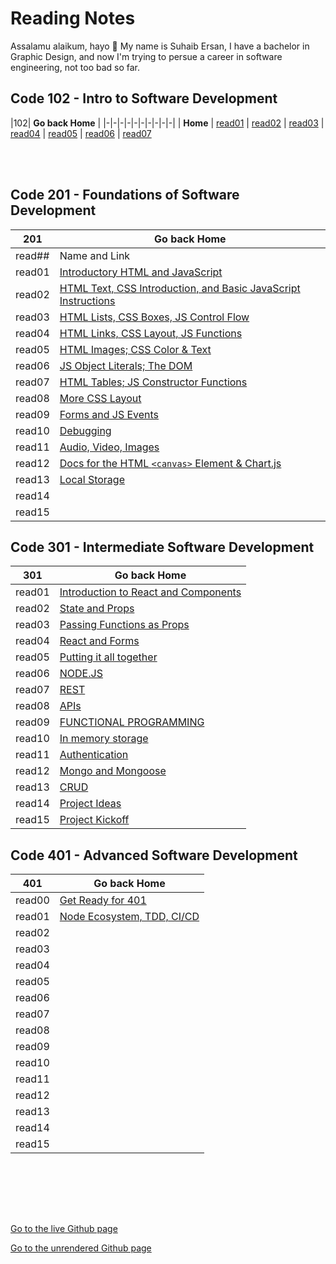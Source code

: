 # Reading Notes

Assalamu alaikum, hayo 👋 My name is Suhaib Ersan, I have a bachelor in Graphic Design, and now I'm trying to persue a career in software engineering, not too bad so far.

## Code 102 - Intro to Software Development

|102| **Go back Home** |
|-|-|-|-|-|-|-|-|-|-|
| **Home** | [read01](https://suhaib-ersan.github.io/reading-notes/read01) | [read02](https://suhaib-ersan.github.io/reading-notes/read02) | [read03](https://suhaib-ersan.github.io/reading-notes/read03) | [read04](https://suhaib-ersan.github.io/reading-notes/read04) | [read05](https://suhaib-ersan.github.io/reading-notes/read05) | [read06](https://suhaib-ersan.github.io/reading-notes/read06) | [read07](https://suhaib-ersan.github.io/reading-notes/read07)

<br/><br/>

## Code 201 - Foundations of Software Development

|201| **Go back Home** |
|-|-|
| read## | Name and Link |
| read01 | [Introductory HTML and JavaScript](https://suhaib-ersan.github.io/reading-notes/201/read01) |
| read02 | [HTML Text, CSS Introduction, and Basic JavaScript Instructions](https://suhaib-ersan.github.io/reading-notes/201/read02) |
| read03 | [HTML Lists, CSS Boxes, JS Control Flow](https://suhaib-ersan.github.io/reading-notes/201/read03) |
| read04 | [HTML Links, CSS Layout, JS Functions](https://suhaib-ersan.github.io/reading-notes/201/read04) |
| read05 | [HTML Images; CSS Color & Text](https://suhaib-ersan.github.io/reading-notes/201/read05) |
| read06 | [JS Object Literals; The DOM](https://suhaib-ersan.github.io/reading-notes/201/read06) |
| read07 | [HTML Tables; JS Constructor Functions](https://suhaib-ersan.github.io/reading-notes/201/read07) |
| read08 | [More CSS Layout](https://suhaib-ersan.github.io/reading-notes/201/read08) |
| read09 | [Forms and JS Events](https://suhaib-ersan.github.io/reading-notes/201/read09) |
| read10 | [Debugging](https://suhaib-ersan.github.io/reading-notes/201/read10) |
| read11 | [Audio, Video, Images](https://suhaib-ersan.github.io/reading-notes/201/read11) |
| read12 | [Docs for the HTML `<canvas>` Element & Chart.js](https://suhaib-ersan.github.io/reading-notes/201/read12) |
| read13 | [Local Storage](https://suhaib-ersan.github.io/reading-notes/201/read13) |
| read14 | [](https://suhaib-ersan.github.io/reading-notes/201/read14) |
| read15 | [](https://suhaib-ersan.github.io/reading-notes/201/read15) |



## Code 301 - Intermediate Software Development

|301| **Go back Home** |
|-|-|
| read01 | [Introduction to React and Components](https://suhaib-ersan.github.io/reading-notes/301/read01) |
| read02 | [State and Props](https://suhaib-ersan.github.io/reading-notes/301/read02) |
| read03 | [Passing Functions as Props](https://suhaib-ersan.github.io/reading-notes/301/read03) |
| read04 | [React and Forms](https://suhaib-ersan.github.io/reading-notes/301/read04) |
| read05 | [Putting it all together](https://suhaib-ersan.github.io/reading-notes/301/read05) |
| read06 | [NODE.JS](https://suhaib-ersan.github.io/reading-notes/301/read06) |
| read07 | [REST](https://suhaib-ersan.github.io/reading-notes/301/read07) |
| read08 | [APIs](https://suhaib-ersan.github.io/reading-notes/301/read08) |
| read09 | [FUNCTIONAL PROGRAMMING](https://suhaib-ersan.github.io/reading-notes/301/read09) |
| read10 | [In memory storage](https://suhaib-ersan.github.io/reading-notes/301/read10) |
| read11 | [Authentication](https://suhaib-ersan.github.io/reading-notes/301/read11) |
| read12 | [Mongo and Mongoose](https://suhaib-ersan.github.io/reading-notes/301/read12) |
| read13 | [CRUD](https://suhaib-ersan.github.io/reading-notes/301/read13) |
| read14 | [Project Ideas](https://suhaib-ersan.github.io/reading-notes/301/read14) |
| read15 | [Project Kickoff](https://suhaib-ersan.github.io/reading-notes/301/read15) |
## Code 401 - Advanced Software Development

|401| **Go back Home** |
|-|-|
| read00 | [Get Ready for 401](https://suhaib-ersan.github.io/reading-notes/401/read00) |
| read01 | [Node Ecosystem, TDD, CI/CD](https://suhaib-ersan.github.io/reading-notes/401/read01) |
| read02 | []() |
| read03 | []() |
| read04 | []() |
| read05 | []() |
| read06 | []() |
| read07 | []() |
| read08 | []() |
| read09 | []() |
| read10 | []() |
| read11 | []() |
| read12 | []() |
| read13 | []() |
| read14 | []() |
| read15 | []() |



<br/><br/> 


<br/><br/>  

[Go to the live Github page](https://suhaib-ersan.github.io/reading-notes/)

[Go to the unrendered Github page](https://github.com/Suhaib-Ersan/reading-notes)
